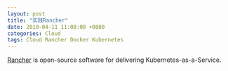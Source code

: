 ```yaml
---
layout: post
title: "实践Rancher"
date: 2019-04-11 11:08:00 +0800
categories: Cloud
tags: Cloud Rancher Docker Kubernetes
---
```


[Rancher](https://rancher.com/) is open-source software for delivering Kubernetes-as-a-Service.